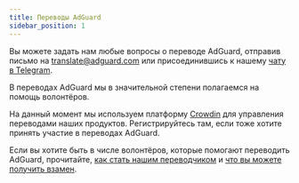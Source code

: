 ```yaml
---
title: Переводы AdGuard
sidebar_position: 1
---
```


Вы можете задать нам любые вопросы о переводе AdGuard, отправив письмо на [translate@adguard.com](mailto:translate@adguard.com) или присоединившись к нашему [чату в Telegram](https://t.me/joinchat/UVYTLcHbr8JmOGIy).

В переводах AdGuard мы в значительной степени полагаемся на помощь волонтёров.

На данный момент мы используем платформу [Crowdin](https://crowdin.com/) для управления переводами наших продуктов. Регистрируйтесь там, если тоже хотите принять участие в переводах AdGuard.

Если вы хотите быть в числе волонтёров, которые помогают переводить AdGuard, прочитайте, [как стать нашим переводчиком](../become-translator) и [что вы можете получить взамен](../rewards).

